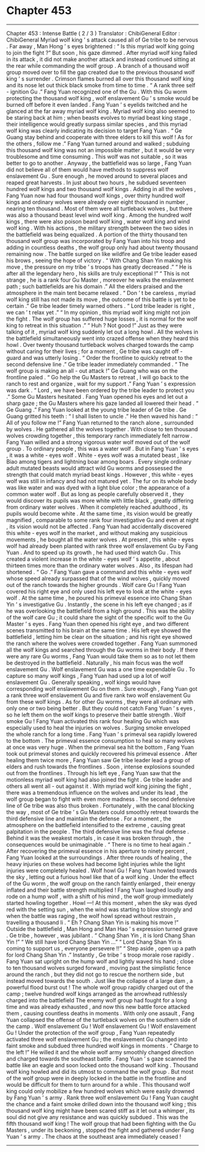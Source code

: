 
# Chapter 453


---

Chapter 453 : Intense Battle ( 2 / 3 )
Translator : ChibiGeneral Editor : ChibiGeneral
Myriad wolf king ’ s attack caused all of Ge tribe to be nervous .
Far away , Man Hong ’ s eyes brightened : “ Is this myriad wolf king going to join the fight ?”
But soon , his gaze dimmed .
After myriad wolf king failed in its attack , it did not make another attack and instead continued sitting at the rear while commanding the wolf group .
A branch of a thousand wolf group moved over to fill the gap created due to the previous thousand wolf king ’ s surrender .
Crimson flames burned all over this thousand wolf king and its nose let out thick black smoke from time to time .
“ A rank three self - ignition Gu .” Fang Yuan recognized one of the Gu .
With this Gu worm protecting the thousand wolf king , wolf enslavement Gu ’ s smoke would be burned off before it even landed .
Fang Yuan ’ s eyelids twitched and he glanced at the far away myriad wolf king . Myriad wolf king also seemed to be staring back at him ; when beasts evolves to myriad beast king stage , their intelligence would greatly surpass similar species , and this myriad wolf king was clearly indicating its decision to target Fang Yuan .
“ Ge Guang stay behind and cooperate with three elders to kill this wolf ! As for the others , follow me .” Fang Yuan turned around and walked ; subduing this thousand wolf king was not an impossible matter , but it would be very troublesome and time consuming .
This wolf was not suitable , so it was better to go to another . Anyway , the battlefield was so large , Fang Yuan did not believe all of them would have methods to suppress wolf enslavement Gu .
Sure enough , he moved around to several places and reaped great harvests . In just about two hours , he subdued seventeen hundred wolf kings and two thousand wolf kings .
Adding in all the wolves , Fang Yuan now had four thousand wolf kings , over thirty hundred wolf kings and ordinary wolves were already over eight thousand in number , nearing ten thousand .
Most of them were all turtleback wolves , but there was also a thousand beast level wind wolf king . Among the hundred wolf kings , there were also poison beard wolf king , water wolf king and wind wolf king .
With his actions , the military strength between the two sides in the battlefield was being equalized . A portion of the thirty thousand ten thousand wolf group was incorporated by Fang Yuan into his troop and adding in countless deaths , the wolf group only had about twenty thousand remaining now .
The battle surged on like wildfire and Ge tribe leader eased his brows , seeing the hope of victory .
“ With Chang Shan Yin making his move , the pressure on my tribe ’ s troops has greatly decreased .”
“ He is after all the legendary hero , his skills are truly exceptional !”
“ This is not strange , he is a rank four Gu Master , moreover he walks the enslavement path ; such battlefields are his domain .”
All the elders praised and the atmosphere in the main tent became relaxed .
“ Don ’ t be careless , myriad wolf king still has not made its move , the outcome of this battle is yet to be certain .” Ge tribe leader timely warned others .
“ Lord tribe leader is right , we can ’ t relax yet .”
“ In my opinion , this myriad wolf king might not join the fight . The wolf group has suffered huge losses , it is normal for the wolf king to retreat in this situation .”
“ Huh ? Not good !”
Just as they were talking of it , myriad wolf king suddenly let out a long howl . All the wolves in the battlefield simultaneously went into crazed offense when they heard this howl .
Over twenty thousand turtleback wolves charged towards the camp without caring for their lives ; for a moment , Ge tribe was caught off - guard and was utterly losing .
“ Order the frontline to quickly retreat to the second defensive line .” Ge tribe leader immediately commanded .
“ The wolf group is making an all - out attack !” Ge Guang who was on the frontline paled .
“ Go help the Gu Masters to retreat , I will go back to the ranch to rest and organize , wait for my support .” Fang Yuan ’ s expression was dark .
“ Lord , we have been ordered by the tribe leader to protect you .” Some Gu Masters hesitated .
Fang Yuan opened his eyes and let out a sharp gaze ; the Gu Masters where his gaze landed all lowered their head .
“ Ge Guang .” Fang Yuan looked at the young tribe leader of Ge tribe .
Ge Guang gritted his teeth : “ I shall listen to uncle .”
He then waved his hand : “ All of you follow me !”
Fang Yuan returned to the ranch alone , surrounded by wolves .
He gathered all the wolves together . With close to ten thousand wolves crowding together , this temporary ranch immediately felt narrow .
Fang Yuan willed and a strong vigorous water wolf moved out of the wolf group .
To ordinary people , this was a water wolf . But in Fang Yuan ’ s eyes , it was a white - eyes wolf .
White - eyes wolf was a mutated beast , like Biao among tigers and lightning boar among boars . Every single ordinary adult mutated beasts would attract wild Gu worms and possessed the strength that could match myriad beast kings .
However , this white - eyes wolf was still in infancy and had not matured yet . The fur on its whole body was like water and was dyed with a light blue color ; the appearance of a common water wolf . But as long as people carefully observed it , they would discover its pupils was more white with little black , greatly differing from ordinary water wolves .
When it completely reached adulthood , its pupils would become white . At the same time , its vision would be greatly magnified , comparable to some rank four investigative Gu and even at night , its vision would not be affected .
Fang Yuan had accidentally discovered this white - eyes wolf in the market , and without making any suspicious movements , he bought all the water wolves .
At present , this white - eyes wolf had already been planted with rank three wolf enslavement Gu by Fang Yuan . And to speed up its growth , he had used third watch Gu .
This created a violent increase in the white - eyes wolf ’ s appetite , about thirteen times more than the ordinary water wolves . Also , its lifespan had shortened .
“ Go .” Fang Yuan gave a command and this white - eyes wolf whose speed already surpassed that of the wind wolves , quickly moved out of the ranch towards the higher grounds .
Wolf care Gu !
Fang Yuan covered his right eye and only used his left eye to look at the white - eyes wolf . At the same time , he poured his primeval essence into Chang Shan Yin ’ s investigative Gu .
Instantly , the scene in his left eye changed ; as if he was overlooking the battlefield from a high ground .
This was the ability of the wolf care Gu ; it could share the sight of the specific wolf to the Gu Master ’ s eyes .
Fang Yuan then opened his right eye , and two different scenes transmitted to his brain at the same time .
His left eye showed the battlefield , letting him be clear on the situation ; and his right eye showed the ranch where the wolves were crowded together .
Fang Yuan summoned all the wolf kings and searched through the Gu worms in their body .
If there were any rare Gu worms , Fang Yuan would take them so as to not let them be destroyed in the battlefield .
Naturally , his main focus was the wolf enslavement Gu .
Wolf enslavement Gu was a one time expendable Gu .
To capture so many wolf kings , Fang Yuan had used up a lot of wolf enslavement Gu .
Generally speaking , wolf kings would have corresponding wolf enslavement Gu on them .
Sure enough , Fang Yuan got a rank three wolf enslavement Gu and five rank two wolf enslavement Gu from these wolf kings .
As for other Gu worms , they were all ordinary with only one or two being better . But they could not catch Fang Yuan ’ s eyes , so he left them on the wolf kings to preserve their battle strength .
Wolf smoke Gu !
Fang Yuan activated this rank four healing Gu which was especially used to heal the injuries on wolves . Surging smoke enveloped the whole ranch for a long time .
Fang Yuan ’ s primeval sea rapidly lowered to the bottom .
The primeval essence consumption to heal so many wolves at once was very huge .
When the primeval sea hit the bottom , Fang Yuan took out primeval stones and quickly recovered his primeval essence .
After healing them twice more , Fang Yuan saw Ge tribe leader lead a group of elders and rush towards the frontlines . Soon , intense explosions sounded out from the frontlines .
Through his left eye , Fang Yuan saw that the motionless myriad wolf king had also joined the fight . Ge tribe leader and others all went all - out against it .
With myriad wolf king joining the fight , there was a tremendous influence on the wolves and under its lead , the wolf group began to fight with even more madness .
The second defensive line of Ge tribe was also thus broken .
Fortunately , with the canal blocking the way , most of Ge tribe ’ s Gu Masters could smoothly retreat towards the third defensive line and maintain the defense . For a moment , the atmosphere on the battlefield intensified to the extreme , causing great palpitation in the people .
The third defensive line was the final defense . Behind it was the weakest mortals , in case it was broken through , the consequences would be unimaginable .
“ There is no time to heal again .” After recovering the primeval essence in his aperture to ninety percent , Fang Yuan looked at the surroundings .
After three rounds of healing , the heavy injuries on these wolves had become light injuries while the light injuries were completely healed .
Wolf howl Gu !
Fang Yuan howled towards the sky , letting out a furious howl like that of a wolf king .
Under the effect of the Gu worm , the wolf group on the ranch faintly enlarged , their energy inflated and their battle strength multiplied !
Fang Yuan laughed loudly and rode on a hump wolf , with a shift of his mind , the wolf group immediately started howling together .
Howl —!
At this moment , when the sky was dyed red with the setting sun , when the wind was starting to blow strongly and when the battle was raging , the wolf howl spread without restrain , travelling a thousand li .
“ Eh ? Chang Shan Yin is making his move !” Outside the battlefield , Man Hong and Man Hao ’ s expression turned grave .
Ge tribe , however , was jubilant .
“ Chang Shan Yin , it is lord Chang Shan Yin !”
“ We still have lord Chang Shan Yin …”
“ Lord Chang Shan Yin is coming to support us , everyone persevere !!”
“ Step aside , open up a path for lord Chang Shan Yin .”
Instantly , Ge tribe ’ s troop morale rose rapidly .
Fang Yuan sat upright on the hump wolf and lightly waved his hand ; close to ten thousand wolves surged forward , moving past the simplistic fence around the ranch , but they did not go to rescue the northern side , but instead moved towards the south .
Just like the collapse of a large dam , a powerful flood burst out ! The whole wolf group rapidly charged out of the camp ; twelve hundred wolf kings arranged as the arrowhead ruthlessly charged into the battlefield
The enemy wolf group had fought for a long time and was already exhausted , and now this new battle force attacked them , causing countless deaths in moments .
With only one assault , Fang Yuan collapsed the offense of the turtleback wolves on the southern side of the camp .
Wolf enslavement Gu ! Wolf enslavement Gu ! Wolf enslavement Gu !
Under the protection of the wolf group , Fang Yuan repeatedly activated three wolf enslavement Gu ; the enslavement Gu changed into faint smoke and subdued three hundred wolf kings in moments .
“ Charge to the left !” He willed it and the whole wolf army smoothly changed direction and charged towards the southeast battle .
Fang Yuan ’ s gaze scanned the battle like an eagle and soon locked onto the thousand wolf king .
Thousand wolf king howled and did its utmost to command the wolf group . But most of the wolf group were in deeply locked in the battle in the frontline and would be difficult for them to turn around for a while .
This thousand wolf king could only mobilize a few hundred wolves which were easily drowned by Fang Yuan ’ s army .
Rank three wolf enslavement Gu !
Fang Yuan caught the chance and a faint smoke drilled down into the thousand wolf king ; this thousand wolf king might have been scared stiff as it let out a whimper , its soul did not give any resistance and was quickly subdued .
This was the fifth thousand wolf king !
The wolf group that had been fighting with the Gu Masters , under its beckoning , stopped the fight and gathered under Fang Yuan ’ s army .
The chaos at the southeast area immediately ceased !

---

